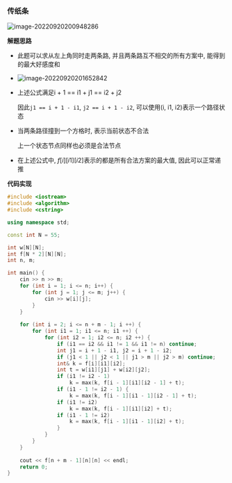





### 传纸条

![image-20220920200948286](http://www.cdn.liver0377.xyz/typora/202209202009360.png)





**解题思路**

- 此题可以求从左上角同时走两条路, 并且两条路互不相交的所有方案中, 能得到的最大好感度和

- ![image-20220920201652842](http://www.cdn.liver0377.xyz/typora/202209202016894.png)

- 上述公式满足i + 1 == i1 + j1 == i2 + j2

  因此`j1 == i + 1 - i1`, `j2 == i + 1 - i2`, 可以使用(i, i1, i2)表示一个路径状态

- 当两条路径撞到一个方格时, 表示当前状态不合法

  上一个状态节点同样也必须是合法节点

- 在上述公式中, $f[i][i1][i2]$表示的都是所有合法方案的最大值, 因此可以正常递推



**代码实现**

```cc
#include <iostream>
#include <algorithm>
#include <cstring>

using namespace std;

const int N = 55;

int w[N][N];
int f[N * 2][N][N];
int n, m;

int main() {
    cin >> n >> m;
    for (int i = 1; i <= n; i++) {
        for (int j = 1; j <= m; j++) {
            cin >> w[i][j];
        }
    }
    
    for (int i = 2; i <= n + m - 1; i ++) {
        for (int i1 = 1; i1 <= n; i1 ++) {
            for (int i2 = 1; i2 <= n; i2 ++) {
                if (i1 == i2 && i1 != 1 && i1 != n) continue;
                int j1 = i + 1 - i1, j2 = i + 1 - i2;
                if (j1 < 1 || j2 < 1 || j1 > m || j2 > m) continue;
                int& k = f[i][i1][i2];
                int t = w[i1][j1] + w[i2][j2];
                if (i1 != i2 - 1) 
                    k = max(k, f[i - 1][i1][i2 - 1] + t);
                if (i1 - 1 != i2 - 1) {
                    k = max(k, f[i - 1][i1 - 1][i2 - 1] + t);
                if (i1 != i2) 
                    k = max(k, f[i - 1][i1][i2] + t);
                if (i1 - 1 != i2) 
                    k = max(k, f[i - 1][i1 - 1][i2] + t);
                }
            }
        }   
    }
    
    cout << f[n + m - 1][n][n] << endl;
    return 0;
}
```

